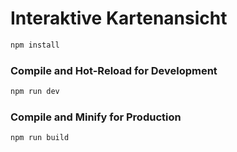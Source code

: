 # Interaktive Kartenansicht

```sh
npm install
```

### Compile and Hot-Reload for Development

```sh
npm run dev
```

### Compile and Minify for Production

```sh
npm run build
```
